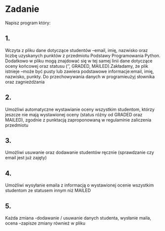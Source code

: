 # Zadanie

Napisz program który:

## 1. 
Wczyta z pliku dane dotyczące studentów –email, imię, nazwisko oraz liczbę uzyskanych punktów z przedmiotu Podstawy Programowania Python. Dodatkowo w pliku mogą znajdować się w tej samej linii dane dotyczące oceny końcowej oraz statusu (‘’, GRADED, MAILED).Zakładamy, że plik istnieje –może być pusty lub zawiera podstawowe informacje:email, imię, nazwisko, punkty.  Do przechowywania danych w programieużyj słownika oraz zagnieżdżania
## 2. 
Umożliwi automatyczne wystawianie oceny wszystkim studentom, którzy jeszcze nie mają wystawionej oceny (status różny od GRADED oraz MAILED), zgodnie z punktacją zaproponowaną w regulaminie zaliczenia przedmiotu 
## 3. 
Umożliwi usuwanie oraz dodawanie studentów ręcznie (sprawdzanie czy email jest już zajęty) 
## 4. 
Umożliwi wysyłanie emaila z informacją o wystawionej ocenie wszystkim studentom ze statusem innym niż MAILED 
## 5. 
Każda zmiana -dodawanie / usuwanie danych studenta, wysłanie maila, ocena –zapisze zmiany również w pliku 